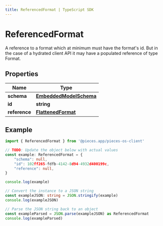 ```yaml
---
title: ReferencedFormat | TypeScript SDK
---
```



# ReferencedFormat

A reference to a format which at minimum must have the format\'s id. But in the case of a hydrated client API it may have a populated reference of type Format.

## Properties

Name | Type
------------ | -------------
**schema** | [**EmbeddedModelSchema**](EmbeddedModelSchema)
**id** | **string**
**reference** | [**FlattenedFormat**](FlattenedFormat)

## Example

```typescript
import { ReferencedFormat } from '@pieces.app/pieces-os-client'

// TODO: Update the object below with actual values
const example: ReferencedFormat = {
    "schema": null,
    "id": 102ff265-fdfb-4142-8d94-4932d400199c,
    "reference": null,
}

console.log(example)

// Convert the instance to a JSON string
const exampleJSON: string = JSON.stringify(example)
console.log(exampleJSON)

// Parse the JSON string back to an object
const exampleParsed = JSON.parse(exampleJSON) as ReferencedFormat
console.log(exampleParsed)
```


